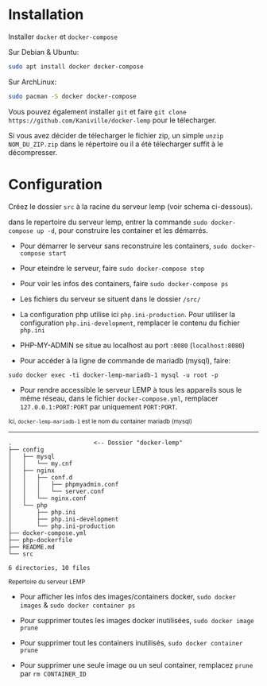 # Installation

Installer `docker` et `docker-compose`

Sur Debian & Ubuntu:
```bash
sudo apt install docker docker-compose
```

Sur ArchLinux:
```bash
sudo pacman -S docker docker-compose
```

Vous pouvez également installer `git` et faire `git clone https://github.com/Kaniville/docker-lemp` pour le télecharger.

Si vous avez décider de télecharger le fichier zip, un simple `unzip NOM_DU_ZIP.zip` dans le répertoire ou il a été télecharger suffit à le décompresser.

# Configuration

Créez le dossier `src` à la racine du serveur lemp (voir schema ci-dessous).

dans le repertoire du serveur lemp, entrer la commande `sudo docker-compose up -d`, pour construire les container et les démarrés.

- Pour démarrer le serveur sans reconstruire les containers, `sudo docker-compose start`

- Pour eteindre le serveur, faire `sudo docker-compose stop`

- Pour voir les infos des containers, faire `sudo docker-compose ps`

- Les fichiers du serveur se situent dans le dossier `/src/`

- La configuration php utilise ici `php.ini-production`. Pour utiliser la configuration `php.ini-development`, remplacer le contenu du fichier `php.ini`

- PHP-MY-ADMIN se situe au localhost au port `:8080` (`localhost:8080`)

- Pour accéder à la ligne de commande de mariadb (mysql), faire:
```
sudo docker exec -ti docker-lemp-mariadb-1 mysql -u root -p
```

- Pour rendre accessible le serveur LEMP à tous les appareils sous le même réseau, dans le fichier `docker-compose.yml`, 
remplacer `127.0.0.1:PORT:PORT` par uniquement `PORT:PORT`.

<sub>Ici, `docker-lemp-mariadb-1` est le nom du container mariadb (mysql)</sup>

<hr>

```
.                       <-- Dossier "docker-lemp"
├── config
│   ├── mysql
│   │   └── my.cnf
│   ├── nginx
│   │   ├── conf.d
│   │   │   ├── phpmyadmin.conf
│   │   │   └── server.conf
│   │   └── nginx.conf
│   └── php
│       ├── php.ini
│       ├── php.ini-development
│       └── php.ini-production
├── docker-compose.yml
├── php-dockerfile
├── README.md
└── src

6 directories, 10 files
```
<sub>Repertoire du serveur LEMP</sub>

- Pour afficher les infos des images/containers docker, `sudo docker images` & `sudo docker container ps`

- Pour supprimer toutes les images docker inutilisées, `sudo docker image prune`

- Pour supprimer tout les containers inutilisés, `sudo docker container prune`

- Pour supprimer une seule image ou un seul container, remplacez `prune` par `rm CONTAINER_ID`
